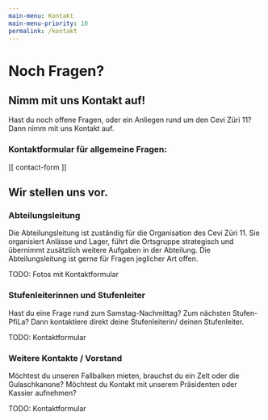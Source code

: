 ```yaml
---
main-menu: Kontakt
main-menu-priority: 10
permalink: /kontakt
---
```


# Noch Fragen?

## Nimm mit uns Kontakt auf!

Hast du noch offene Fragen, oder ein Anliegen rund um den Cevi Züri 11? Dann nimm mit uns Kontakt auf.

### Kontaktformular für allgemeine Fragen:

[[ contact-form ]]

## Wir stellen uns vor.

### Abteilungsleitung

Die Abteilungsleitung ist zuständig für die Organisation des Cevi Züri 11. Sie organisiert Anlässe und Lager, führt die
Ortsgruppe strategisch und übernimmt zusätzlich weitere Aufgaben in der Abteilung. Die Abteilungsleitung ist gerne für
Fragen jeglicher Art offen.

TODO: Fotos mit Kontaktformular

### Stufenleiterinnen und Stufenleiter

Hast du eine Frage rund zum Samstag-Nachmittag? Zum nächsten Stufen-PfiLa? Dann kontaktiere direkt deine Stufenleiterin/
deinen Stufenleiter.

TODO: Kontaktformular


### Weitere Kontakte / Vorstand

Möchtest du unseren Fallbalken mieten, brauchst du ein Zelt oder die Gulaschkanone? Möchtest du Kontakt mit unserem
Präsidenten oder Kassier aufnehmen?

TODO: Kontaktformular


